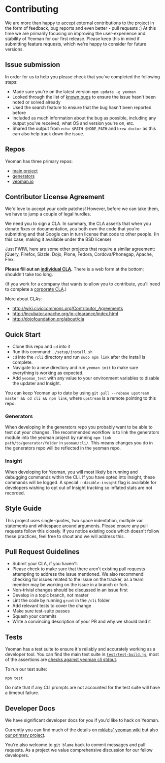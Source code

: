 # Contributing

We are more than happy to accept external contributions to the project in the form of feedback, bug reports and even better - pull requests :) At this time we are primarily focusing on improving the user-experience and stability of Yeoman for our first release. Please keep this in mind if submitting feature requests, which we're happy to consider for future versions.


## Issue submission

In order for us to help you please check that you've completed the following steps:

* Made sure you're on the latest version `npm update -g yeoman`
* Looked through the list of [known bugs](https://github.com/yeoman/yeoman/wiki/Additional-FAQ) to ensure the issue hasn't been noted or solved already
* Used the search feature to ensure that the bug hasn't been reported before
* Included as much information about the bug as possible, including any output you've received, what OS and version you're on, etc.
* Shared the output from `echo $PATH $NODE_PATH` and `brew doctor` as this can also help track down the issue.


## Repos

Yeoman has three primary repos:

* [main project](http://github.com/yeoman/yeoman)
* [generators](http://github.com/yeoman/generators)
* [yeoman.io](http://github.com/yeoman/yeoman.io)


## Contributor License Agreement

We'd love to accept your code patches! However, before we can take them, we have to jump a couple of legal hurdles.

We need you to sign a CLA. In summary, the CLA asserts that when you donate fixes or documentation, you both own the code that you're submitting and that Google can in turn license that code to other people. (In this case, making it available under the BSD license)

Just FWIW, here are some other projects that require a similar agreement: jQuery, Firefox, Sizzle, Dojo, Plone, Fedora, Cordova/Phonegap, Apache, Flex.

**Please fill out an [individual CLA](http://code.google.com/legal/individual-cla-v1.0.html).** There is a web form at the bottom; shouldn't take too long.

(If you work for a company that wants to allow you to contribute, you'll need to complete a [corporate CLA](http://code.google.com/legal/corporate-cla-v1.0.html).)

More about CLAs:
* http://wiki.civiccommons.org/Contributor_Agreements
* http://incubator.apache.org/ip-clearance/index.html
* http://dojofoundation.org/about/cla

## Quick Start

* Clone this repo and `cd` into it
* Run this command: `./setup/install.sh`
* `cd` into the `/cli` directory and run `sudo npm link` after the install is complete.
* Navigate to a new directory and run `yeoman init` to make sure everything is working as expected.
* Add `yeoman_test` with any value to your environment variables to disable the updater and Insight.

You can keep Yeoman up to date by using `git pull --rebase upstream master && cd cli && npm link`, where `upstream` is a remote pointing to this repo.

### Generators

When developing in the generators repo you probably want to be able to test out your changes. The recommended workflow is to link the generators module into the yeoman project by running `npm link path/to/generator/folder` in `yeoman/cli/`. This means changes you do in the generators repo will be reflected in the yeoman repo.

### Insight

When developing for Yeoman, you will most likely be running and debugging commands within the CLI. If you have opted into Insight, these commands will be logged. A special `--disable-insight` flag is available for developers wishing to opt out of Insight tracking so inflated stats are not recorded.

## Style Guide

This project uses single-quotes, two space indentation, multiple var statements and whitespace around arguments. Please ensure any pull requests follow this closely. If you notice existing code which doesn't follow these practices, feel free to shout and we will address this.


## Pull Request Guidelines

* Submit your CLA, if you haven't.
* Please check to make sure that there aren't existing pull requests attempting to address the issue mentioned. We also recommend checking for issues related to the issue on the tracker, as a team member may be working on the issue in a branch or fork.
* Non-trivial changes should be discussed in an issue first
* Develop in a topic branch, not master
* Lint the code by running `grunt` in the `/cli` folder
* Add relevant tests to cover the change
* Make sure test-suite passes
* Squash your commits
* Write a convincing description of your PR and why we should land it


## Tests

Yeoman has a test suite to ensure it's reliably and accurately working as a developer tool. You can find the main test suite in [`test/test-build.js`](https://github.com/yeoman/yeoman/blob/master/cli/test/test-build.js), most of the assertions are [checks against yeoman cli stdout](https://github.com/mklabs/yeoman/wiki/test-build).

To run our test suite:

```
npm test
```

Do note that if any CLI prompts are not accounted for the test suite will have a timeout failure.


## Developer Docs

We have significant developer docs for you if you'd like to hack on Yeoman.

Currently you can find much of the details on [mklabs' yeoman wiki](https://github.com/mklabs/yeoman/wiki/_pages) but also [our primary project](https://github.com/yeoman/yeoman/tree/master/docs/cli).

You're also welcome to `git blame` back to commit messages and pull requests. As a project we value comprehensive discussion for our fellow developers.
